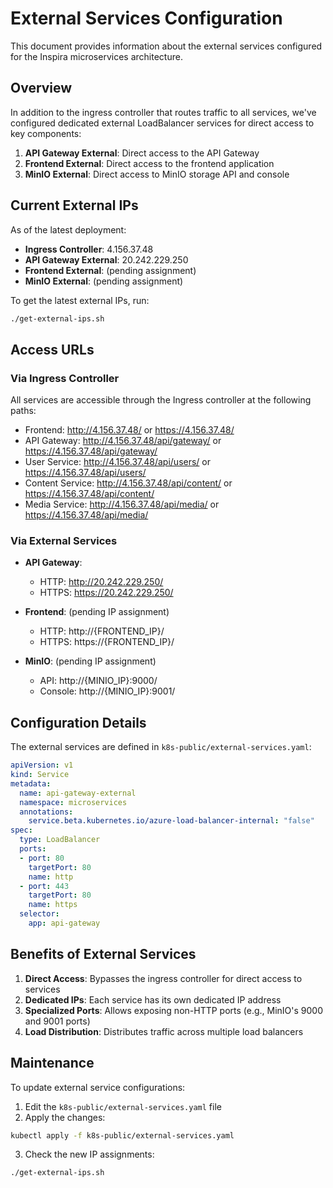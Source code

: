 # External Services Configuration

This document provides information about the external services configured for the Inspira microservices architecture.

## Overview

In addition to the ingress controller that routes traffic to all services, we've configured dedicated external LoadBalancer services for direct access to key components:

1. **API Gateway External**: Direct access to the API Gateway
2. **Frontend External**: Direct access to the frontend application
3. **MinIO External**: Direct access to MinIO storage API and console

## Current External IPs

As of the latest deployment:

- **Ingress Controller**: 4.156.37.48
- **API Gateway External**: 20.242.229.250
- **Frontend External**: (pending assignment)
- **MinIO External**: (pending assignment)

To get the latest external IPs, run:

```bash
./get-external-ips.sh
```

## Access URLs

### Via Ingress Controller

All services are accessible through the Ingress controller at the following paths:

- Frontend: http://4.156.37.48/ or https://4.156.37.48/
- API Gateway: http://4.156.37.48/api/gateway/ or https://4.156.37.48/api/gateway/
- User Service: http://4.156.37.48/api/users/ or https://4.156.37.48/api/users/
- Content Service: http://4.156.37.48/api/content/ or https://4.156.37.48/api/content/
- Media Service: http://4.156.37.48/api/media/ or https://4.156.37.48/api/media/

### Via External Services

- **API Gateway**: 
  - HTTP: http://20.242.229.250/
  - HTTPS: https://20.242.229.250/

- **Frontend**: (pending IP assignment)
  - HTTP: http://{FRONTEND_IP}/
  - HTTPS: https://{FRONTEND_IP}/

- **MinIO**: (pending IP assignment)
  - API: http://{MINIO_IP}:9000/
  - Console: http://{MINIO_IP}:9001/

## Configuration Details

The external services are defined in `k8s-public/external-services.yaml`:

```yaml
apiVersion: v1
kind: Service
metadata:
  name: api-gateway-external
  namespace: microservices
  annotations:
    service.beta.kubernetes.io/azure-load-balancer-internal: "false"
spec:
  type: LoadBalancer
  ports:
  - port: 80
    targetPort: 80
    name: http
  - port: 443
    targetPort: 80
    name: https
  selector:
    app: api-gateway
```

## Benefits of External Services

1. **Direct Access**: Bypasses the ingress controller for direct access to services
2. **Dedicated IPs**: Each service has its own dedicated IP address
3. **Specialized Ports**: Allows exposing non-HTTP ports (e.g., MinIO's 9000 and 9001 ports)
4. **Load Distribution**: Distributes traffic across multiple load balancers

## Maintenance

To update external service configurations:

1. Edit the `k8s-public/external-services.yaml` file
2. Apply the changes:

```bash
kubectl apply -f k8s-public/external-services.yaml
```

3. Check the new IP assignments:

```bash
./get-external-ips.sh
``` 